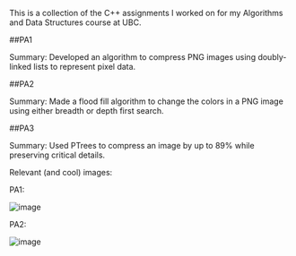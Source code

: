 This is a collection of the C++ assignments I worked on for my Algorithms and Data Structures course at UBC.

##PA1

Summary: Developed an algorithm to compress PNG images using doubly-linked lists to represent pixel data.

##PA2

Summary: Made a flood fill algorithm to change the colors in a PNG image using either breadth or depth first search.

##PA3

Summary: Used PTrees to compress an image by up to 89\% while preserving critical details.

Relevant (and cool) images:

PA1:

![image](https://github.com/user-attachments/assets/51df3ad2-59bf-4abc-a43b-abd577d59af0)

PA2:

![image](https://github.com/user-attachments/assets/d76c6492-3415-4a73-8861-68b526f50a07)
